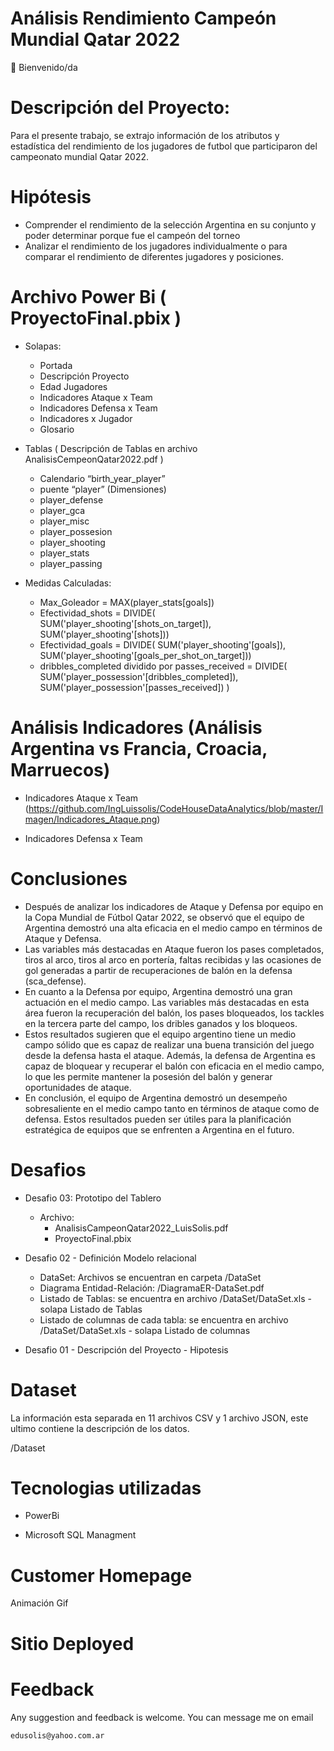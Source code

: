 # Análisis Rendimiento Campeón Mundial Qatar 2022

👋 Bienvenido/da

# Descripción del Proyecto:

Para el presente trabajo, se extrajo información de los atributos y estadística del rendimiento de los jugadores de futbol que participaron del campeonato mundial Qatar 2022.

# Hipótesis

- Comprender el rendimiento de la selección Argentina en su conjunto y poder determinar porque fue el campeón del torneo
- Analizar el rendimiento de los jugadores individualmente o para comparar el rendimiento de diferentes jugadores y posiciones.

# Archivo Power Bi ( ProyectoFinal.pbix )

- Solapas:
    - Portada
    - Descripción Proyecto
    - Edad Jugadores
    - Indicadores Ataque x Team
    - Indicadores Defensa x Team
    - Indicadores x Jugador
    - Glosario

- Tablas ( Descripción de Tablas en archivo AnalisisCempeonQatar2022.pdf )
    - Calendario “birth_year_player”
    - puente “player” (Dimensiones)
    - player_defense
    - player_gca
    - player_misc
    - player_possesion
    - player_shooting
    - player_stats
    - player_passing

- Medidas Calculadas:
    - Max_Goleador = MAX(player_stats[goals])
    - Efectividad_shots = DIVIDE(
    						SUM('player_shooting'[shots_on_target]),
    						SUM('player_shooting'[shots]))
    - Efectividad_goals = DIVIDE(
                            SUM('player_shooting'[goals]),
                            SUM('player_shooting'[goals_per_shot_on_target]))
    - dribbles_completed dividido por passes_received = 
                            DIVIDE(
                                SUM('player_possession'[dribbles_completed]),
                                SUM('player_possession'[passes_received])
                                    )

# Análisis Indicadores (Análisis Argentina vs Francia, Croacia, Marruecos)

- Indicadores Ataque x Team (https://github.com/IngLuissolis/CodeHouseDataAnalytics/blob/master/Imagen/Indicadores_Ataque.png)



- Indicadores Defensa x Team



# Conclusiones

- Después de analizar los indicadores de Ataque y Defensa por equipo en la Copa Mundial de Fútbol Qatar 2022, se observó que el equipo de Argentina demostró una alta eficacia en el medio campo en términos de Ataque y Defensa.
- Las variables más destacadas en Ataque fueron los pases completados, tiros al arco, tiros al arco en portería, faltas recibidas y las ocasiones de gol generadas a partir de recuperaciones de balón en la defensa (sca_defense).
- En cuanto a la Defensa por equipo, Argentina demostró una gran actuación en el medio campo. Las variables más destacadas en esta área fueron la recuperación del balón, los pases bloqueados, los tackles en la tercera parte del campo, los dribles ganados y los bloqueos.
- Estos resultados sugieren que el equipo argentino tiene un medio campo sólido que es capaz de realizar una buena transición del juego desde la defensa hasta el ataque. Además, la defensa de Argentina es capaz de bloquear y recuperar el balón con eficacia en el medio campo, lo que les permite mantener la posesión del balón y generar oportunidades de ataque.
- En conclusión, el equipo de Argentina demostró un desempeño sobresaliente en el medio campo tanto en términos de ataque como de defensa. Estos resultados pueden ser útiles para la planificación estratégica de equipos que se enfrenten a Argentina en el futuro.


# Desafios

- Desafio 03: Prototipo del Tablero
    - Archivo:
        - AnalisisCampeonQatar2022_LuisSolis.pdf
        - ProyectoFinal.pbix

- Desafio 02 - Definición Modelo relacional
    - DataSet: Archivos se encuentran en carpeta /DataSet
    - Diagrama Entidad-Relación: /DiagramaER-DataSet.pdf
    - Listado de Tablas: se encuentra en archivo /DataSet/DataSet.xls - solapa Listado de Tablas
    - Listado de columnas de cada tabla: se encuentra en archivo /DataSet/DataSet.xls - solapa Listado de columnas

- Desafio 01 - Descripción del Proyecto - Hipotesis

# Dataset

La información esta separada en 11 archivos CSV y 1 archivo JSON, este ultimo contiene la descripción de los datos.

/Dataset

# Tecnologias utilizadas

- PowerBi

- Microsoft SQL Managment

# Customer Homepage

Animación Gif


# Sitio Deployed



# Feedback

Any suggestion and feedback is welcome. You can message me on email

`edusolis@yahoo.com.ar`
